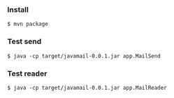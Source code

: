 ### Install ###
``
$ mvn package
``
### Test send ###
``
$ java -cp target/javamail-0.0.1.jar app.MailSend
``
### Test reader ###
``
$ java -cp target/javamail-0.0.1.jar app.MailReader
``

